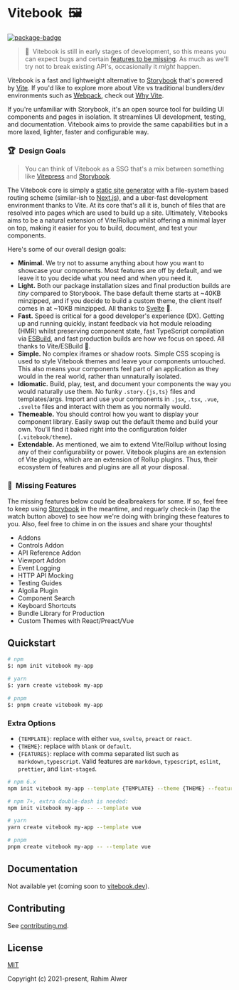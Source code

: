 # Vitebook&nbsp;&nbsp;🖼️

[![package-badge]][package]

> 🚨&nbsp;&nbsp;Vitebook is still in early stages of development, so this means you can expect bugs
> and certain [features to be missing](#missing-features). As much as we'll try not to break
> existing API's, occasionally it _might_ happen.

Vitebook is a fast and lightweight alternative to [Storybook][storybook] that's
powered by [Vite][vite]. If you'd like to explore more about Vite vs traditional bundlers/dev
environments such as [Webpack][webpack], check out [Why Vite][vite-why].

If you're unfamiliar with Storybook, it's an open source tool for building UI components and
pages in isolation. It streamlines UI development, testing, and documentation. Vitebook aims
to provide the same capabilities but in a more laxed, lighter, faster and configurable way.

### 🏆&nbsp;&nbsp;Design Goals

> You can think of Vitebook as a SSG that's a mix between something like [Vitepress][vitepress]
> and [Storybook][storybook].

The Vitebook core is simply a [static site generator][what-is-ssg] with a file-system based routing
scheme (similar-ish to [Next.js][nextjs-routing]), and a uber-fast development environment thanks
to Vite. At its core that's all it is, bunch of files that are resolved into pages which are
used to build up a site. Ultimately, Vitebooks aims to be a natural extension of Vite/Rollup
whilst offering a minimal layer on top, making it easier for you to build, document, and test
your components.

Here's some of our overall design goals:

- **Minimal.** We try not to assume anything about how you want to showcase your components. Most
  features are off by default, and we leave it to you decide what you need and when you need it.
- **Light.** Both our package installation sizes and final production builds are _tiny_ compared
  to Storybook. The base default theme starts at ~40KB minzipped, and if you decide to
  build a custom theme, the client itself comes in at ~10KB minzipped. All thanks to
  [Svelte][svelte-gh] 👏.
- **Fast.** Speed is critical for a good developer's experience (DX). Getting up and running quickly,
  instant feedback via hot module reloading (HMR) whilst preserving component state, fast TypeScript
  compilation via [ESBuild][esbuild], and fast production builds are how we focus on speed. All
  thanks to Vite/ESBuild 👏.
- **Simple.** No complex iframes or shadow roots. Simple CSS scoping is used to style Vitebook
  themes and leave your components untouched. This also means your components feel part of an
  application as they would in the real world, rather than unnaturally isolated.
- **Idiomatic.** Build, play, test, and document your components the way you would naturally use
  them. No funky `.story.{js,ts}` files and templates/args. Import and use your components in `.jsx`,
  `.tsx`, `.vue`, `.svelte` files and interact with them as you normally would.
- **Themeable.** You should control how you want to display your component library. Easily swap
  out the default theme and build your own. You'll find it baked right into the configuration
  folder (`.vitebook/theme`).
- **Extendable.** As mentioned, we aim to extend Vite/Rollup without losing any of their
  configurability or power. Vitebook plugins are an extension of Vite plugins, which are an
  extension of Rollup plugins. Thus, their ecosystem of features and plugins are all at your
  disposal.

### 🚧&nbsp;&nbsp;Missing Features

The missing features below could be dealbreakers for some. If so, feel free to keep using
[Storybook][storybook] in the meantime, and reguarly check-in (tap the watch button above) to see
how we're doing with bringing these features to you. Also, feel free to chime in on the issues
and share your thoughts!

- Addons
- Controls Addon
- API Reference Addon
- Viewport Addon
- Event Logging
- HTTP API Mocking
- Testing Guides
- Algolia Plugin
- Component Search
- Keyboard Shortcuts
- Bundle Library for Production
- Custom Themes with React/Preact/Vue

## Quickstart

```bash
# npm
$: npm init vitebook my-app

# yarn
$: yarn create vitebook my-app

# pnpm
$: pnpm create vitebook my-app
```

### Extra Options

- `{TEMPLATE}`: replace with either `vue`, `svelte`, `preact` or `react`.
- `{THEME}`: replace with `blank` or `default`.
- `{FEATURES}`: replace with comma separated list such as `markdown,typescript`. Valid features
  are `markdown`, `typescript`, `eslint`, `prettier`, and `lint-staged`.

```bash
# npm 6.x
npm init vitebook my-app --template {TEMPLATE} --theme {THEME} --features {FEATURES}

# npm 7+, extra double-dash is needed:
npm init vitebook my-app -- --template vue

# yarn
yarn create vitebook my-app --template vue

# pnpm
pnpm create vitebook my-app -- --template vue
```

## Documentation

Not available yet (coming soon to [vitebook.dev][vitebook]).

## Contributing

See [contributing.md](./.github/contributing.md).

## License

[MIT](./LICENSE)

Copyright (c) 2021-present, Rahim Alwer

[esbuild]: https://esbuild.github.io
[package]: https://www.npmjs.com/package/@vitebook/core
[package-badge]: https://img.shields.io/npm/v/@vitebook/core
[semantic-release]: https://github.com/semantic-release/semantic-release
[storybook]: https://storybook.js.org
[storybook-theming]: https://storybook.js.org/docs/react/configure/theming
[webpack]: https://webpack.js.org
[nextjs-routing]: https://nextjs.org/docs/routing/introduction
[vite]: https://vitejs.dev
[vite-why]: https://vitejs.dev/guide/why.html
[vitebook]: https://vitebook.dev
[svelte-gh]: https://github.com/sveltejs/svelte
[vitepress]: https://vitepress.vuejs.org
[docusaurus]: https://docusaurus.io
[what-is-ssg]: https://www.cloudflare.com/en-au/learning/performance/static-site-generator/#:~:text=A%20static%20site%20generator%20is,to%20users%20ahead%20of%20time.
